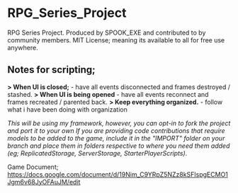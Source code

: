 # RPG_Series_Project
RPG Series Project. Produced by SPOOK_EXE and contributed to by community members.
MIT License; meaning its available to all for free use anywhere.
## Notes for scripting;
**> When UI is closed;**
\- have all events disconnected and frames destroyed / stashed.
**> When UI is being opened**
\- have all events reconnect and frames recreated / parented back.
**> Keep everything organized.**
\- follow what i have been doing with organization

*This will be using my framework, however, you can opt-in to fork the project and port it to your own*
*If you are providing code contributions that require models to be added to the game, include it in the "IMPORT" folder on your branch and place them in folders respective to where you need them added (eg; ReplicatedStorage, ServerStorage, StarterPlayerScripts)*.

Game Document; https://docs.google.com/document/d/19Nim_C9YRpZ5NZz8kSFIspgECMO1Jgm6v68JyOFAuJM/edit